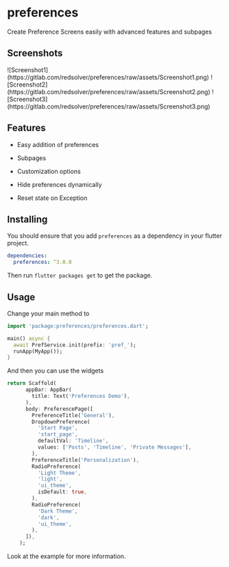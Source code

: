 # preferences

Create Preference Screens easily with advanced features and subpages

## Screenshots

<p float="left">
 ![Screenshot1](https://gitlab.com/redsolver/preferences/raw/assets/Screenshot1.png)
 ![Screenshot2](https://gitlab.com/redsolver/preferences/raw/assets/Screenshot2.png)
 ![Screenshot3](https://gitlab.com/redsolver/preferences/raw/assets/Screenshot3.png)
</p>

## Features

- Easy addition of preferences

- Subpages

- Customization options

- Hide preferences dynamically

- Reset state on Exception

## Installing

You should ensure that you add `preferences` as a dependency in your flutter project.

```yaml
dependencies:
  preferences: ^3.0.0
```

Then run `flutter packages get` to get the package.

## Usage

Change your main method to
```dart
import 'package:preferences/preferences.dart';

main() async {
  await PrefService.init(prefix: 'pref_');
  runApp(MyApp());
}
```

And then you can use the widgets
```dart
return Scaffold(
      appBar: AppBar(
        title: Text('Preferences Demo'),
      ),
      body: PreferencePage([
        PreferenceTitle('General'),
        DropdownPreference(
          'Start Page',
          'start_page',
          defaultVal: 'Timeline',
          values: ['Posts', 'Timeline', 'Private Messages'],
        ),
        PreferenceTitle('Personalization'),
        RadioPreference(
          'Light Theme',
          'light',
          'ui_theme',
          isDefault: true,
        ),
        RadioPreference(
          'Dark Theme',
          'dark',
          'ui_theme',
        ),
      ]),
    );
```

Look at the example for more information.